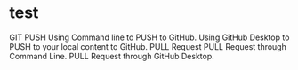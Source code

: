 # test
GIT PUSH
Using Command line to PUSH to GitHub.
Using GitHub Desktop to PUSH to your local content to GitHub.
PULL Request
PULL Request through Command Line.
PULL Request through GitHub Desktop.
